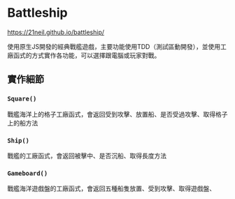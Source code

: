 # Battleship

https://21neil.github.io/battleship/  

使用原生JS開發的經典戰艦遊戲，主要功能使用TDD（測試區動開發），並使用工廠函式的方式實作各功能，可以選擇跟電腦或玩家對戰。

## 實作細節

### `Square()`
戰艦海洋上的格子工廠函式，會返回受到攻擊、放置船、是否受過攻擊、取得格子上的船方法

### `Ship()`
戰艦的工廠函式，會返回被擊中、是否沉船、取得長度方法

### `Gameboard()`
戰艦海洋遊戲盤的工廠函式，會返回五種船隻放置、受到攻擊、取得遊戲盤、
